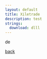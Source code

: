 ```yaml
---
layout: default
title: Xiletrade
description: test
strings:
  download: dlll
---
```


de

[back](./)
